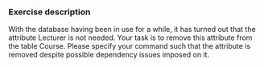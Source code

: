 ### Exercise description
With the database having been in use for a while, it has turned out that the attribute Lecturer is not needed. Your task is to remove this attribute from the table Course. Please specify your command such that the attribute is removed despite possible dependency issues imposed on it. 

